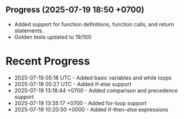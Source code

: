 ## Progress (2025-07-19 18:50 +0700)
- Added support for function definitions, function calls, and return statements.
- Golden tests updated to 19/100

# Recent Progress
- 2025-07-19 05:18 UTC - Added basic variables and while loops
- 2025-07-19 05:27 UTC - Added if-else support
- 2025-07-19 13:18:44 +0700 - Added comparison and precedence support
- 2025-07-19 13:35:17 +0700 - Added for-loop support
- 2025-07-19 10:20:50 +0000 - Added if-then-else expressions

